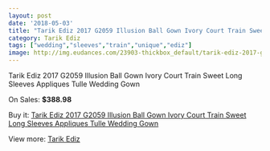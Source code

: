 ```yaml
---
layout: post
date: '2018-05-03'
title: "Tarik Ediz 2017 G2059 Illusion Ball Gown Ivory Court Train Sweet Long Sleeves Appliques Tulle Wedding Gown"
category: Tarik Ediz
tags: ["wedding","sleeves","train","unique","ediz"]
image: http://img.eudances.com/23903-thickbox_default/tarik-ediz-2017-g2059-illusion-ball-gown-ivory-court-train-sweet-long-sleeves-appliques-tulle-wedding-gown.jpg
---
```

Tarik Ediz 2017 G2059 Illusion Ball Gown Ivory Court Train Sweet Long Sleeves Appliques Tulle Wedding Gown

On Sales: **$388.98**
<a href="https://www.eudances.com/en/tarik-ediz/7992-tarik-ediz-2017-g2059-illusion-ball-gown-ivory-court-train-sweet-long-sleeves-appliques-tulle-wedding-gown.html"><amp-img layout="responsive" width="600" height="600" src="//img.eudances.com/23903-thickbox_default/tarik-ediz-2017-g2059-illusion-ball-gown-ivory-court-train-sweet-long-sleeves-appliques-tulle-wedding-gown.jpg" alt="Tarik Ediz 2017 G2059 Illusion Ball Gown Ivory Court Train Sweet Long Sleeves Appliques Tulle Wedding Gown 0" /></a>
<a href="https://www.eudances.com/en/tarik-ediz/7992-tarik-ediz-2017-g2059-illusion-ball-gown-ivory-court-train-sweet-long-sleeves-appliques-tulle-wedding-gown.html"><amp-img layout="responsive" width="600" height="600" src="//img.eudances.com/23904-thickbox_default/tarik-ediz-2017-g2059-illusion-ball-gown-ivory-court-train-sweet-long-sleeves-appliques-tulle-wedding-gown.jpg" alt="Tarik Ediz 2017 G2059 Illusion Ball Gown Ivory Court Train Sweet Long Sleeves Appliques Tulle Wedding Gown 1" /></a>

Buy it: [Tarik Ediz 2017 G2059 Illusion Ball Gown Ivory Court Train Sweet Long Sleeves Appliques Tulle Wedding Gown](https://www.eudances.com/en/tarik-ediz/7992-tarik-ediz-2017-g2059-illusion-ball-gown-ivory-court-train-sweet-long-sleeves-appliques-tulle-wedding-gown.html "Tarik Ediz 2017 G2059 Illusion Ball Gown Ivory Court Train Sweet Long Sleeves Appliques Tulle Wedding Gown")

View more: [Tarik Ediz](https://www.eudances.com/en/109-tarik-ediz "Tarik Ediz")